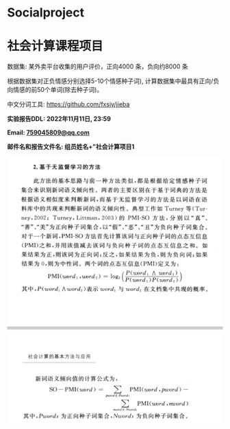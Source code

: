 # Socialproject 
# 社会计算课程项目
  数据集: 某外卖平台收集的用户评价，正向4000 条，负向约8000 条
  
  根据数据集对正负情感分别选择5-10个情感种子词), 计算数据集中最具有正向/负向情感的前50个单词(除去种子词)。
  
  中文分词工具: https://github.com/fxsjy/jieba
  
**实验报告DDL: 2022年11月11日, 23:59**

**Email: 759045809@qq.com**

**邮件名和报告文件名: 组员姓名+”社会计算项目1**

![](img/2022-10-18-14-51-21.png)
